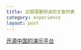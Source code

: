 ```yaml
---
title: 近期需要研读的文章列表
category: experience
layout: post
---
```

[开源中国的演示平台](http://www.oschina.net/news/55968/git-osc-paas)

